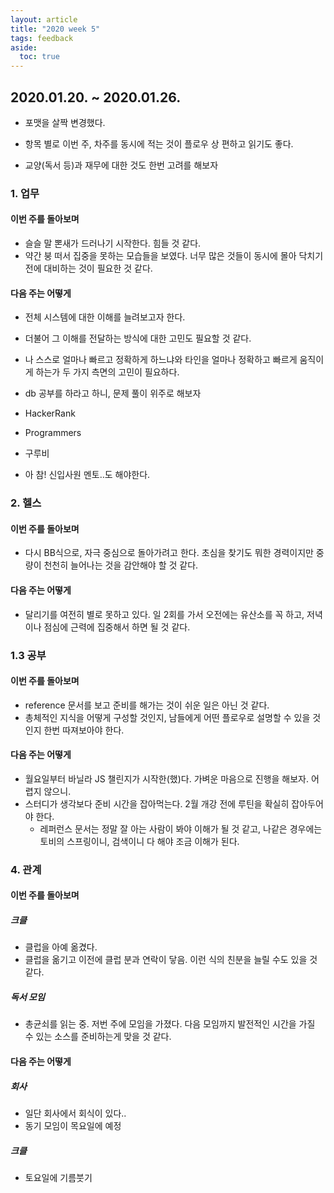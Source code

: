 ```yaml
---
layout: article
title: "2020 week 5"
tags: feedback
aside:
  toc: true
---
```




## 2020.01.20. ~ 2020.01.26.

- 포맷을 살짝 변경했다.

- 항목 별로 이번 주, 차주를 동시에 적는 것이 플로우 상 편하고 읽기도 좋다.

- 교양(독서 등)과 재무에 대한 것도 한번 고려를 해보자

  

### 1. 업무

#### 이번 주를 돌아보며

- 슬슬 말 뽄새가 드러나기 시작한다. 힘들 것 같다.
- 약간 붕 떠서 집중을 못하는 모습들을 보였다. 너무 많은 것들이 동시에 몰아 닥치기 전에 대비하는 것이 필요한 것 같다.

#### 다음 주는 어떻게

- 전체 시스템에 대한 이해를 늘려보고자 한다.

- 더불어 그 이해를 전달하는 방식에 대한 고민도 필요할 것 같다.

- 나 스스로 얼마나 빠르고 정확하게 하느냐와 타인을 얼마나 정확하고 빠르게 움직이게 하는가 두 가지 측면의 고민이 필요하다.

-  db 공부를 하라고 하니, 문제 풀이 위주로 해보자

  - HackerRank
  - Programmers
  - 구루비

- 아 참! 신입사원 멘토..도 해야한다.

  

### 2. 헬스

#### 이번 주를 돌아보며

- 다시 BB식으로, 자극 중심으로 돌아가려고 한다. 초심을 찾기도 뭐한 경력이지만 중량이 천천히 늘어나는 것을 감안해야 할 것 같다.

#### 다음 주는 어떻게

- 달리기를 여전히 별로 못하고 있다. 일 2회를 가서 오전에는 유산소를 꼭 하고, 저녁이나 점심에 근력에 집중해서 하면 될 것 같다.

  

### 1.3 공부

#### 이번 주를 돌아보며

- reference 문서를 보고 준비를 해가는 것이 쉬운 일은 아닌 것 같다.
- 총체적인 지식을 어떻게 구성할 것인지, 남들에게 어떤 플로우로 설명할 수 있을 것인지 한번 따져보아야 한다.

#### 다음 주는 어떻게

- 월요일부터 바닐라 JS 챌린지가 시작한(했)다. 가벼운 마음으로 진행을 해보자. 어렵지 않으니.
- 스터디가 생각보다 준비 시간을 잡아먹는다. 2월 개강 전에 루틴을 확실히 잡아두어야 한다.
  - 레퍼런스 문서는 정말 잘 아는 사람이 봐야 이해가 될 것 같고, 나같은 경우에는 토비의 스프링이니, 검색이니 다 해야 조금 이해가 된다.



### 4. 관계

#### 이번 주를 돌아보며

##### 크클

- 클럽을 아예 옮겼다.
- 클럽을 옮기고 이전에 클럽 분과 연락이 닿음. 이런 식의 친분을 늘릴 수도 있을 것 같다.

##### 독서 모임

- 총균쇠를 읽는 중. 저번 주에 모임을 가졌다. 다음 모임까지 발전적인 시간을 가질 수 있는 소스를 준비하는게 맞을 것 같다.

#### 다음 주는 어떻게

##### 회사

- 일단 회사에서 회식이 있다..
- 동기 모임이 목요일에 예정

##### 크클

- 토요일에 기름붓기



